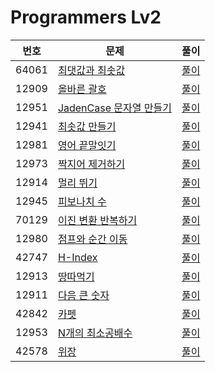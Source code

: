 # Programmers Lv2

|번호|문제|풀이|
|---|---|---|
|64061|[최댓값과 최솟값](https://programmers.co.kr/learn/courses/30/lessons/12939)|[풀이](https://github.com/Jeeehee/Into-the-Algorithm/blob/main/Into-the-Algorithm/Into-the-Algorithm/Programmers/12939.swift)|
|12909|[올바른 괄호](https://programmers.co.kr/learn/courses/30/lessons/12909)|[풀이](https://github.com/Jeeehee/Into-the-Algorithm/blob/main/Into-the-Algorithm/Into-the-Algorithm/Programmers/12909.swift)|
|12951|[JadenCase 문자열 만들기](https://programmers.co.kr/learn/courses/30/lessons/12951)|[풀이](https://github.com/Jeeehee/Into-the-Algorithm/blob/main/Into-the-Algorithm/Into-the-Algorithm/Programmers/12951.swift)|
|12941|[최솟값 만들기](https://programmers.co.kr/learn/courses/30/lessons/12941)|[풀이](https://github.com/Jeeehee/Into-the-Algorithm/blob/main/Into-the-Algorithm/Into-the-Algorithm/Programmers/12941.swift)|
|12981|[영어 끝말잇기](https://programmers.co.kr/learn/courses/30/lessons/12981)|[풀이](https://github.com/Jeeehee/Into-the-Algorithm/blob/main/Into-the-Algorithm/Into-the-Algorithm/Programmers/12981.swift)|
|12973|[짝지어 제거하기](https://programmers.co.kr/learn/courses/30/lessons/12973)|[풀이](https://github.com/Jeeehee/Into-the-Algorithm/blob/main/Into-the-Algorithm/Into-the-Algorithm/Programmers/12973.swift)|
|12914|[멀리 뛰기](https://programmers.co.kr/learn/courses/30/lessons/12914)|[풀이](https://github.com/Jeeehee/Into-the-Algorithm/blob/main/Into-the-Algorithm/Into-the-Algorithm/Programmers/12914.swift)|
|12945|[피보나치 수](https://programmers.co.kr/learn/courses/30/lessons/12945)|[풀이](https://github.com/Jeeehee/Into-the-Algorithm/blob/main/Into-the-Algorithm/Into-the-Algorithm/Programmers/12945.swift)|
|70129|[이진 변환 반복하기](https://programmers.co.kr/learn/courses/30/lessons/70129)|[풀이](https://github.com/Jeeehee/Into-the-Algorithm/blob/main/Into-the-Algorithm/Into-the-Algorithm/Programmers/70129.swift)|
|12980|[점프와 순간 이동](https://programmers.co.kr/learn/courses/30/lessons/12980)|[풀이](https://github.com/Jeeehee/Into-the-Algorithm/blob/main/Into-the-Algorithm/Into-the-Algorithm/Programmers/12980.swift)|
|42747|[H-Index](https://programmers.co.kr/learn/courses/30/lessons/42747)|[풀이](https://github.com/Jeeehee/Into-the-Algorithm/blob/main/Into-the-Algorithm/Into-the-Algorithm/Programmers/42747.swift)|
|12913|[땅따먹기](https://programmers.co.kr/learn/courses/30/lessons/12913)|[풀이](https://github.com/Jeeehee/Into-the-Algorithm/blob/main/Into-the-Algorithm/Into-the-Algorithm/Programmers/12913.swift)|
|12911|[다음 큰 숫자](https://programmers.co.kr/learn/courses/30/lessons/12911)|[풀이](https://github.com/Jeeehee/Into-the-Algorithm/blob/main/Into-the-Algorithm/Into-the-Algorithm/Programmers/12911.swift)|
|42842|[카펫](https://programmers.co.kr/learn/courses/30/lessons/42842)|[풀이](https://github.com/Jeeehee/Into-the-Algorithm/blob/main/Into-the-Algorithm/Into-the-Algorithm/Programmers/42842.swift)|
|12953|[N개의 최소공배수](https://programmers.co.kr/learn/courses/30/lessons/12953)|[풀이](https://github.com/Jeeehee/Into-the-Algorithm/blob/main/Into-the-Algorithm/Into-the-Algorithm/Programmers/12953.swift)|
|42578|[위장](https://programmers.co.kr/learn/courses/30/lessons/42578)|[풀이](https://github.com/Jeeehee/Into-the-Algorithm/blob/main/Into-the-Algorithm/Into-the-Algorithm/Programmers/42578.swift)|
